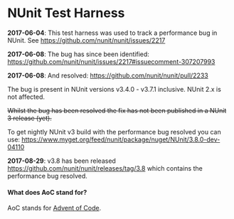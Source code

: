 # NUnit Test Harness

**2017-06-04**: This test harness was used to track a performance bug in NUnit. See https://github.com/nunit/nunit/issues/2217

**2017-06-08**: The bug has since been identified: https://github.com/nunit/nunit/issues/2217#issuecomment-307207993

**2017-06-08**: And resolved: https://github.com/nunit/nunit/pull/2233

The bug is present in NUnit versions v3.4.0 - v3.7.1 inclusive. NUnit 2.x is not affected.

~~Whilst the bug has been resolved the fix has not been published in a NUnit 3 release (yet).~~

To get nightly NUnit v3 build with the performance bug resolved you can use: https://www.myget.org/feed/nunit/package/nuget/NUnit/3.8.0-dev-04110

**2017-08-29**: v3.8 has been released https://github.com/nunit/nunit/releases/tag/3.8 which contains the performance bug resolved.

#### What does AoC stand for?
AoC stands for [Advent of Code](https://adventofcode.com/).

